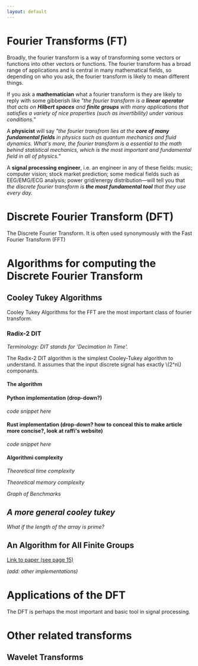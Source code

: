 ```yaml
---
layout: default
---
```


# Fourier Transforms (FT)
Broadly, the fourier transform is a way of transforming some vectors or functions into other vectors or functions. The fourier transform has a broad range of applications and is central in many mathematical fields, so depending on who you ask, the fourier transform is likely to mean different things.

If you ask a **mathematician** what a fourier transform is they are likely to reply with some gibberish like *"the fourier transform is a **linear operator** that acts on **Hilbert spaces** and **finite groups** with many applications that satisfies a variety of nice properties (such as invertibility) under various conditions."* 

A **physicist** will say *"the fourier transfrom lies at the **core of many fundamental fields** in physics such as quantum mechanics and fluid dynamics. What's more, the fourier transform is a essential to the math behind statistical mechanics, which is the most important and fundamental field in all of physics."* 

A **signal processing engineer**, i.e. an engineer in any of these fields: music; computer vision; stock market prediction; some medical fields such as EEG/EMG/ECG analysis; power grid/energy distribution—will tell you that *the discrete fourier transform is **the most fundamental tool** that they use every day.*

# Discrete Fourier Transform (DFT)
The Discrete Fourier Transform. It is often used synonymously with the Fast Fourier Transform (FFT)

# Algorithms for computing the Discrete Fourier Transform

## Cooley Tukey Algorithms
Cooley Tukey Algorithms for the FFT are the most important class of fourier transform. 

### Radix-2 DIT 
*Terminology: DIT stands for 'Decimation In Time'.*

The Radix-2 DIT algorithm is the simplest Cooley-Tukey algorithm to understand. It assumes that the input discrete signal has exactly \\(2^n\\) componants. 

#### The algorithm

#### Python implementation (drop-down?)
*code snippet here*

#### Rust implementation (drop-down? how to conceal this to make article more concise?, look at raffi's website)
*code snippet here*

#### Algorithmi complexity

*Theoretical time complexity*

*Theoretical memory complexity*

*Graph of Benchmarks*

## *A more general cooley tukey*

*What if the length of the array is prime?*


## An Algorithm for All Finite Groups
[Link to paper (see page 15)](https://math.uchicago.edu/~may/REU2018/REUPapers/Dandavati.pdf)

*(add: other implementations)*

# Applications of the DFT
The DFT is perhaps the most important and basic tool in signal processing. 


# Other related transforms

## Wavelet Transforms




